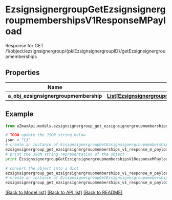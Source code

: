 # EzsignsignergroupGetEzsignsignergroupmembershipsV1ResponseMPayload

Response for GET /1/object/ezsignsignergroup/{pkiEzsignsignergroupID}/getEzsignsignergroupmemberships

## Properties
Name | Type | Description | Notes
------------ | ------------- | ------------- | -------------
**a_obj_ezsignsignergroupmembership** | [**List[EzsignsignergroupmembershipResponseCompound]**](EzsignsignergroupmembershipResponseCompound.md) |  | 

## Example

```python
from eZmaxApi.models.ezsignsignergroup_get_ezsignsignergroupmemberships_v1_response_m_payload import EzsignsignergroupGetEzsignsignergroupmembershipsV1ResponseMPayload

# TODO update the JSON string below
json = "{}"
# create an instance of EzsignsignergroupGetEzsignsignergroupmembershipsV1ResponseMPayload from a JSON string
ezsignsignergroup_get_ezsignsignergroupmemberships_v1_response_m_payload_instance = EzsignsignergroupGetEzsignsignergroupmembershipsV1ResponseMPayload.from_json(json)
# print the JSON string representation of the object
print EzsignsignergroupGetEzsignsignergroupmembershipsV1ResponseMPayload.to_json()

# convert the object into a dict
ezsignsignergroup_get_ezsignsignergroupmemberships_v1_response_m_payload_dict = ezsignsignergroup_get_ezsignsignergroupmemberships_v1_response_m_payload_instance.to_dict()
# create an instance of EzsignsignergroupGetEzsignsignergroupmembershipsV1ResponseMPayload from a dict
ezsignsignergroup_get_ezsignsignergroupmemberships_v1_response_m_payload_form_dict = ezsignsignergroup_get_ezsignsignergroupmemberships_v1_response_m_payload.from_dict(ezsignsignergroup_get_ezsignsignergroupmemberships_v1_response_m_payload_dict)
```
[[Back to Model list]](../README.md#documentation-for-models) [[Back to API list]](../README.md#documentation-for-api-endpoints) [[Back to README]](../README.md)


